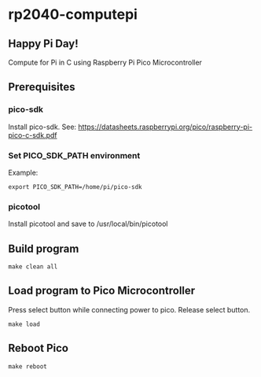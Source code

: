 # rp2040-computepi
## Happy Pi Day!

Compute for Pi in C using Raspberry Pi Pico Microcontroller

## Prerequisites

### pico-sdk

Install pico-sdk.
See: https://datasheets.raspberrypi.org/pico/raspberry-pi-pico-c-sdk.pdf

### Set PICO_SDK_PATH environment

Example:
```
export PICO_SDK_PATH=/home/pi/pico-sdk
```

### picotool

Install picotool and save to /usr/local/bin/picotool

## Build program

```
make clean all
```

## Load program to Pico Microcontroller

Press select button while connecting power to pico. Release select button.

```
make load
```

## Reboot Pico

```
make reboot
```
